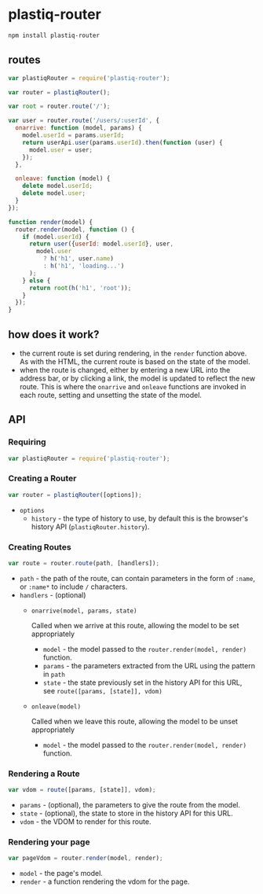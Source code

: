 # plastiq-router

```bash
npm install plastiq-router
```

## routes

```js
var plastiqRouter = require('plastiq-router');

var router = plastiqRouter();

var root = router.route('/');

var user = router.route('/users/:userId', {
  onarrive: function (model, params) {
    model.userId = params.userId;
    return userApi.user(params.userId).then(function (user) {
      model.user = user;
    });
  },

  onleave: function (model) {
    delete model.userId;
    delete model.user;
  }
});

function render(model) {
  router.render(model, function () {
    if (model.userId) {
      return user({userId: model.userId}, user,
        model.user
          ? h('h1', user.name)
          : h('h1', 'loading...')
      );
    } else {
      return root(h('h1', 'root'));
    }
  });
}
```

## how does it work?

* the current route is set during rendering, in the `render` function above. As with the HTML, the current route is based on the state of the model.
* when the route is changed, either by entering a new URL into the address bar, or by clicking a link, the model is updated to reflect the new route. This is where the `onarrive` and `onleave` functions are invoked in each route, setting and unsetting the state of the model.

## API

### Requiring

```js
var plastiqRouter = require('plastiq-router');
```

### Creating a Router

```js
var router = plastiqRouter([options]);
```

* `options`
    * `history` - the type of history to use, by default this is the browser's history API (`plastiqRouter.history`).

### Creating Routes

```js
var route = router.route(path, [handlers]);
```

* `path` - the path of the route, can contain parameters in the form of `:name`, or `:name*` to include `/` characters.
* `handlers` - (optional)
    * `onarrive(model, params, state)`

        Called when we arrive at this route, allowing the model to be set appropriately

        * `model` - the model passed to the `router.render(model, render)` function.
        * `params` - the parameters extracted from the URL using the pattern in `path`
        * `state` - the state previously set in the history API for this URL, see `route([params, [state]], vdom)`

    * `onleave(model)`

        Called when we leave this route, allowing the model to be unset appropriately

        * `model` - the model passed to the `router.render(model, render)` function.

### Rendering a Route

```js
var vdom = route([params, [state]], vdom);
```

* `params` - (optional), the parameters to give the route from the model.
* `state` - (optional), the state to store in the history API for this URL.
* `vdom` - the VDOM to render for this route.

### Rendering your page

```js
var pageVdom = router.render(model, render);
```

* `model` - the page's model.
* `render` - a function rendering the vdom for the page.
